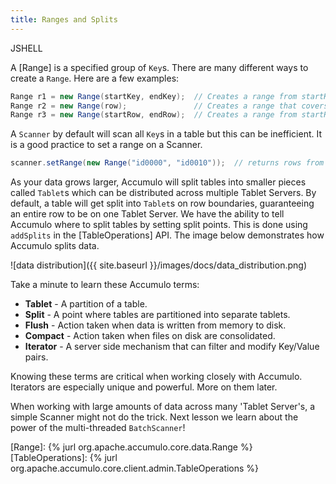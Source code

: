 ```yaml
---
title: Ranges and Splits
---
```


JSHELL

A [Range] is a specified group of `Key`s. There are many different ways to create a `Range`.  Here are a few examples:

```java
Range r1 = new Range(startKey, endKey);  // Creates a range from startKey inclusive to endKey inclusive.
Range r2 = new Range(row);               // Creates a range that covers an entire row.
Range r3 = new Range(startRow, endRow);  // Creates a range from startRow inclusive to endRow inclusive.
```

A `Scanner` by default will scan all `Key`s in a table but this can be inefficient. It is a good practice to set a range on a Scanner.

```java
scanner.setRange(new Range("id0000", "id0010"));  // returns rows from id0000 to id0010
```

As your data grows larger, Accumulo will split tables into smaller pieces called `Tablet`s which can be distributed across multiple Tablet Servers.
By default, a table will get split into `Tablet`s on row boundaries, guaranteeing an entire row to be on one Tablet Server.  We have the ability to
tell Accumulo where to split tables by setting split points. This is done using `addSplits` in the [TableOperations] API.  The image below
demonstrates how Accumulo splits data.

![data distribution]({{ site.baseurl }}/images/docs/data_distribution.png)

Take a minute to learn these Accumulo terms:
* **Tablet** - A partition of a table.
* **Split** - A point where tables are partitioned into separate tablets.
* **Flush** - Action taken when data is written from memory to disk.
* **Compact** - Action taken when files on disk are consolidated.
* **Iterator** - A server side mechanism that can filter and modify Key/Value pairs.

Knowing these terms are critical when working closely with Accumulo.  Iterators are especially unique and powerful.  More on them later.

When working with large amounts of data across many 'Tablet Server's, a simple Scanner might not do the trick. Next lesson we learn about the power of
the multi-threaded `BatchScanner`!

[Range]: {% jurl org.apache.accumulo.core.data.Range %}
[TableOperations]: {% jurl org.apache.accumulo.core.client.admin.TableOperations %}
